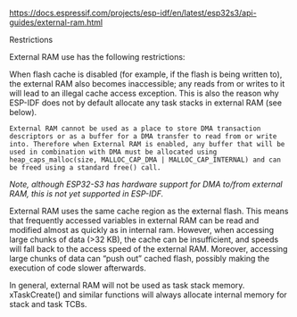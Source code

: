 https://docs.espressif.com/projects/esp-idf/en/latest/esp32s3/api-guides/external-ram.html

Restrictions

External RAM use has the following restrictions:

When flash cache is disabled (for example, if the flash is being written to), the external RAM also becomes inaccessible; any reads from or writes to it will lead to an illegal cache access exception. This is also the reason why ESP-IDF does not by default allocate any task stacks in external RAM (see below).

	External RAM cannot be used as a place to store DMA transaction descriptors or as a buffer for a DMA transfer to read from or write into. Therefore when External RAM is enabled, any buffer that will be used in combination with DMA must be allocated using heap_caps_malloc(size, MALLOC_CAP_DMA | MALLOC_CAP_INTERNAL) and can be freed using a standard free() call.

*Note, although ESP32-S3 has hardware support for DMA to/from external RAM, this is not yet supported in ESP-IDF.*

External RAM uses the same cache region as the external flash. This means that frequently accessed variables in external RAM can be read and modified almost as quickly as in internal ram. However, when accessing large chunks of data (>32 KB), the cache can be insufficient, and speeds will fall back to the access speed of the external RAM. Moreover, accessing large chunks of data can “push out” cached flash, possibly making the execution of code slower afterwards.

In general, external RAM will not be used as task stack memory. xTaskCreate() and similar functions will always allocate internal memory for stack and task TCBs.

